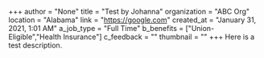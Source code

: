 +++
author = "None"
title = "Test by Johanna"
organization = "ABC Org"
location = "Alabama"
link = "https://google.com"
created_at = "January 31, 2021, 1:01 AM"
a_job_type = "Full Time"
b_benefits = ["Union-Eligible","Health Insurance"]
c_feedback = ""
thumbnail = ""
+++
Here is a test description.